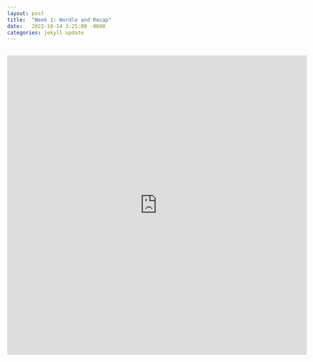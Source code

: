 ```yaml
---
layout: post
title:  "Week 1: Wordle and Recap"
date:   2022-10-14 3:25:00 -0600
categories: jekyll update
---
```


<p style="text-align:center"> <br>   
<iframe
  src="https://dlesky.github.io/wordle/index.html"
  style="width:700px; height:700px;border:none;"
></iframe>
</p>
